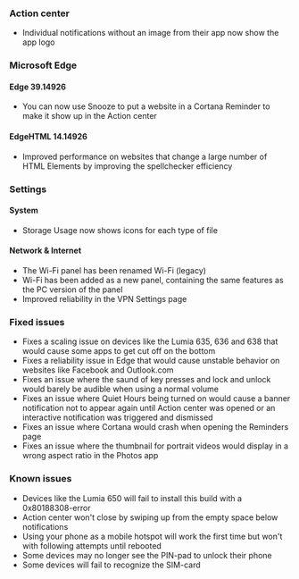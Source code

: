 ### Action center
- Individual notifications without an image from their app now show the app logo

### Microsoft Edge
#### Edge 39.14926
- You can now use Snooze to put a website in a Cortana Reminder to make it show up in the Action center

#### EdgeHTML 14.14926
- Improved performance on websites that change a large number of HTML Elements by improving the spellchecker efficiency

### Settings
#### System
- Storage Usage now shows icons for each type of file

#### Network & Internet
- The Wi-Fi panel has been renamed Wi-Fi (legacy)
- Wi-Fi has been added as a new panel, containing the same features as the PC version of the panel
- Improved reliability in the VPN Settings page

### Fixed issues
- Fixes a scaling issue on devices like the Lumia 635, 636 and 638 that would cause some apps to get cut off on the bottom
- Fixes a reliability issue in Edge that would cause unstable behavior on websites like Facebook and Outlook.com
- Fixes an issue where the saund of key presses and lock and unlock would barely be audible when using a normal volume
- Fixes an issue where Quiet Hours being turned on would cause a banner notification not to appear again until Action center was opened or an interactive notification was triggered and dismissed
- Fixes an issue where Cortana would crash when opening the Reminders page
- Fixes an issue where the thumbnail for portrait videos would display in a wrong aspect ratio in the Photos app

### Known issues
- Devices like the Lumia 650 will fail to install this build with a 0x80188308-error
- Action center won't close by swiping up from the empty space below notifications
- Using your phone as a mobile hotspot will work the first time but won't with following attempts until rebooted
- Some devices may no longer see the PIN-pad to unlock their phone
- Some devices will fail to recognize the SIM-card